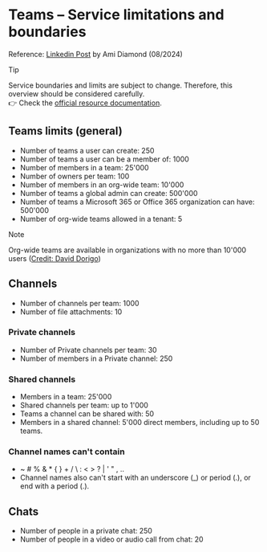 # Teams – Service limitations and boundaries

Reference: [Linkedin Post](https://www.linkedin.com/posts/ami-diamond-mvp-70a798b_microsoftforms-office365-microsoft365-activity-7235013659565953025-JL9_/) by Ami Diamond (08/2024)

> [!TIP]
> Service boundaries and limits are subject to change. Therefore, this overview should be considered carefully.<br>
> 👉 Check the [official resource documentation](https://learn.microsoft.com/en-us/microsoftteams/limits-specifications-teams).

## Teams limits (general)

- Number of teams a user can create: 250
- Number of teams a user can be a member of: 1000
- Number of members in a team: 25'000
- Number of owners per team: 100
- Number of members in an org-wide team: 10'000
- Number of teams a global admin can create: 500'000
- Number of teams a Microsoft 365 or Office 365 organization can have: 500'000
- Number of org-wide teams allowed in a tenant: 5

> [!NOTE]
> Org-wide teams are available in organizations with no more than 10'000 users ([Credit: David Dorigo](https://www.linkedin.com/feed/update/urn:li:activity:7235206812256395265?commentUrn=urn%3Ali%3Acomment%3A%28activity%3A7235206812256395265%2C7235267977690927104%29&dashCommentUrn=urn%3Ali%3Afsd_comment%3A%287235267977690927104%2Curn%3Ali%3Aactivity%3A7235206812256395265%29))

## Channels

- Number of channels per team: 1000
- Number of file attachments: 10

### Private channels

- Number of Private channels per team: 30
- Number of members in a Private channel: 250

### Shared channels

- Members in a team: 25'000
- Shared channels per team: up to 1'000
- Teams a channel can be shared with: 50
- Members in a shared channel: 5'000 direct members, including up to 50 teams.

### Channel names can't contain

- ~ # % & \* { } + / \ : < > ? | ' " , ..
- Channel names also can't start with an underscore (\_) or period (.), or end with a period (.).

## Chats

- Number of people in a private chat: 250
- Number of people in a video or audio call from chat: 20
